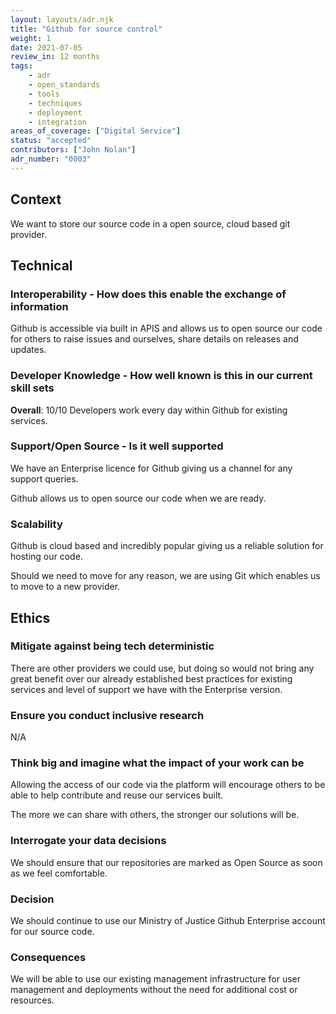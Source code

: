 ```yaml
---
layout: layouts/adr.njk
title: "Github for source control"
weight: 1
date: 2021-07-05
review_in: 12 months
tags:  
    - adr
    - open_standards
    - tools
    - techniques
    - deployment
    - integration
areas_of_coverage: ["Digital Service"]
status: "accepted"
contributors: ["John Nolan"]
adr_number: "0003"
---
```


## Context

We want to store our source code in a open source, cloud based git provider.

## Technical

### Interoperability - How does this enable the exchange of information

Github is accessible via built in APIS and allows us to open source our code for others to raise issues and ourselves, share details on releases and updates.

### Developer Knowledge - How well known is this in our current skill sets

**Overall**: 10/10
Developers work every day within Github for existing services.

### Support/Open Source - Is it well supported

We have an Enterprise licence for Github giving us a channel for any support queries.

Github allows us to open source our code when we are ready.

### Scalability

Github is cloud based and incredibly popular giving us a reliable solution for hosting our code.

Should we need to move for any reason, we are using Git which enables us to move to a new provider.

## Ethics

### Mitigate against being tech deterministic

There are other providers we could use, but doing so would not bring any great benefit over our already established best practices for existing services and level of support we have with the Enterprise version.

### Ensure you conduct inclusive research

N/A

### Think big and imagine what the impact of your work can be

Allowing the access of our code via the platform will encourage others to be able to help contribute and reuse our services built.

The more we can share with others, the stronger our solutions will be.

### Interrogate your data decisions

We should ensure that our repositories are marked as Open Source as soon as we feel comfortable.

### Decision

We should continue to use our Ministry of Justice Github Enterprise account for our source code.

### Consequences

We will be able to use our existing management infrastructure for user management and deployments without the need for additional cost or resources.
